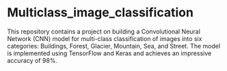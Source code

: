 # Multiclass_image_classification
This repository contains a project on building a Convolutional Neural Network (CNN) model for multi-class classification of images into six categories: Buildings, Forest, Glacier, Mountain, Sea, and Street. The model is implemented using TensorFlow and Keras and achieves an impressive accuracy of 98%.
